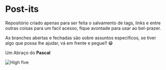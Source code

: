 # Post-its

Repositório criado apenas para ser feita o salvamento de tags, links e entre outras coisas para um facil acesso, fique avontade para usar ao bel-prazer. 

As branches abertas e fechadas são sobre assuntos especificos, se tiver algo que possa lhe ajudar, vá em frente e pegue!! 😁

Um Abraço do **Pascal**

![High five](https://media0.giphy.com/media/3oKIPbOaTdyWc8iUWA/giphy.gif?cid=ecf05e47rs0ofj6to2pu57na5agzkmscrtcv0h3zwhypidkq&ep=v1_gifs_search&rid=giphy.gif&ct=g)

